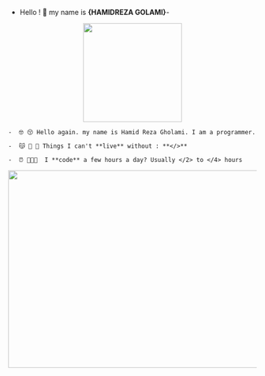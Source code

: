 - Hello ! 👋 my name is **{HAMIDREZA GOLAMI}**-












<p align=center><img height="200" src="https://thecolor.blog/wp-content/uploads/2021/10/GIF.gif">
  
  


    -  🤓 😚 Hello again. my name is Hamid Reza Gholami. I am a programmer.
  
    -  😽 👻 💓 Things I can't **live** without : **</>**
  
    -  ⏰ 🧑🏼‍💻  I **code** a few hours a day? Usually </2> to </4> hours
<p align=center> <img width="600" height="400" src="https://camo.githubusercontent.com/c1dcb74cc1c1835b1d716f5051499a2814c683c806b15f04b0eba492863703e9/68747470733a2f2f63646e2e6472696262626c652e636f6d2f75736572732f3733303730332f73637265656e73686f74732f363538313234332f6176656e746f2e676966"> 
